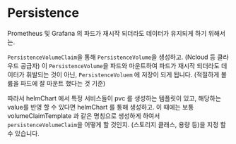 # Persistence

Prometheus 및 Grafana 의 파드가 재시작 되더라도 데이터가 유지되게 하기 위해서는. 

`PersistenceVolumeClaim`을 통해 `PersistenceVolume`을 생성하고. (Ncloud 등 클라우드 공급자) 이 `PersistenceVolume`을 파드와 마운트하여 파드가 재시작 되더라도 데이터가 휘발되는 것이 아닌, `PersistenceVoluem` 에 저장이 되게 됩니다. (적절하게 볼륨을 파드에 잘 마운트 했다는 것 기준)

따라서 helmChart 에서 특정 서비스들이 pvc 를 생성하는 템플릿이 있고, 해당하는 value를 반영 할 수 있다면 helmChart 를 통해 생성하고. 이 때에는 보통 volumeClaimTemplate 과 같은 명칭으로 생성하게 하여서 `persistenceVolumeClaim`을 어떻게 할 것인지. (스토리지 클래스, 용량 등)을 지정 할 수 있습니다. 

